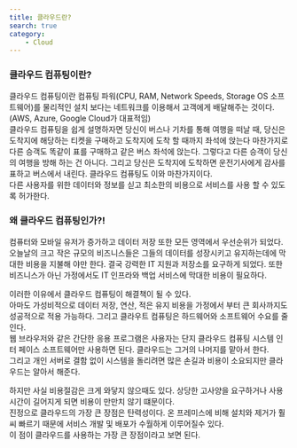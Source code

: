 ```yaml
---
title: 클라우드란? 
search: true
category:
    - Cloud
---
```



### 클라우드 컴퓨팅이란?
클라우드 컴퓨팅이란 컴퓨팅 파워(CPU, RAM, Network Speeds, Storage OS 소프트웨어)를 물리적인 설치 보다는 네트워크를 이용해서 고객에게 배달해주는 것이다.(AWS, Azure, Google Cloud가 대표적임)  
클라우드 컴퓨팅을 쉽게 설명하자면 당신이 버스나 기차를 통해 여행을 떠날 때, 당신은 도착지에 해당하는 티켓을 구매하고 도착지에 도착 할 때까지 좌석에 앉는다 마찬가지로 다른 승객도 똑같이 표를 구매하고 같은 버스 좌석에 앉는다. 그렇다고 다른 승객이 당신의 여행을 방해 하는 건 아니다. 그리고 당신은 도착지에 도착하면 운전기사에게 감사를 표하고 버스에서 내린다. 클라우드 컴퓨팅도 이와 마찬가지이다.  
다른 사용자를 위한 데이터와 정보를 싣고 최소한의 비용으로 서비스를 사용 할 수 있도록 허가한다.  

### 왜 클라우드 컴퓨팅인가?!
컴퓨터와 모바일 유저가 증가하고 데이터 저장 또한 모든 영역에서 우선순위가 되었다.  
오늘날의 크고 작은 규모의 비즈니스들은 그들의 데이터를 성장시키고 유지하는데에 막대한 비용을 지불해 야만 한다. 결국 강력한 IT 지원과 저장소를 요구하게 되었다. 또한 비즈니스가 아닌 가정에서도 IT 인프라와 백업 서비스에 막대한 비용이 필요하다.  

이러한 이유에서 클라우드 컴퓨팅이 해결책이 될 수 있다.  
아마도 가성비적으로 데이터 저장, 연산, 적은 유지 비용을 가정에서 부터 큰 회사까지도 성공적으로 적용 가능하다.
그리고 클라우트 컴퓨팅은 하드웨어와 소프트웨어 수요를 줄인다.  
웹 브라우저와 같은 간단한 응용 프로그램은 사용자는 단지 클라우드 컴퓨팅 시스템 인터 페이스 소프트웨어만 사용하면 된다. 클라우드는 그거의 나머지를 맡아서 한다.  
그리고 개인 서버로 결함 없이 시스템을 돌리려면 많은 손길과 비용이 소요되지만 클라우드는 알아서 해준다.  

하지만 사실 비용절감은 크게 와닿지 않으때도 있다. 상당한 고사양을 요구하거나 사용시간이 길어지게 되면 비용이 만만치 않기 떄문이다.  
진정으로 클라우드의 가장 큰 장점은 탄력성이다. 온 프레미스에 비해 설치와 제거가 훨씨 빠르기 때문에 서비스 개발 및 배포가 수월하게 이루어질수 있다.  
이 점이 클라우드를 사용하는 가장 큰 장점이라고 보면 된다.

